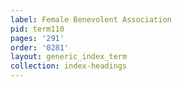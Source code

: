 ```yaml
---
label: Female Benevolent Association
pid: term110
pages: '291'
order: '0281'
layout: generic_index_term
collection: index-headings
---
```

